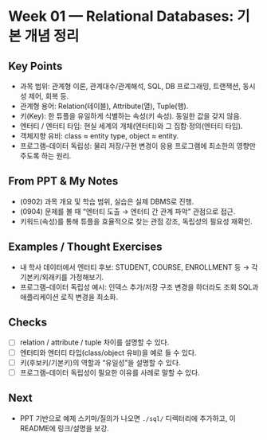 # Week 01 — Relational Databases: 기본 개념 정리

## Key Points
- 과목 범위: 관계형 이론, 관계대수/관계해석, SQL, DB 프로그래밍, 트랜잭션, 동시성 제어, 회복 등.
- 관계형 용어: Relation(테이블), Attribute(열), Tuple(행).
- 키(Key): 한 튜플을 유일하게 식별하는 속성(키 속성). 동일한 값을 갖지 않음.
- 엔터티 / 엔터티 타입: 현실 세계의 개체(엔터티)와 그 집합·정의(엔터티 타입).
- 객체지향 유비: class ≈ entity type, object ≈ entity.
- 프로그램–데이터 독립성: 물리 저장/구현 변경이 응용 프로그램에 최소한의 영향만 주도록 하는 원리.

## From PPT & My Notes
- (0902) 과목 개요 및 학습 범위, 실습은 실제 DBMS로 진행.
- (0904) 문제를 볼 때 “엔터티 도출 → 엔터티 간 관계 파악” 관점으로 접근.
- 키워드(속성)를 통해 튜플을 효율적으로 찾는 관점 강조, 독립성의 필요성 재확인.

## Examples / Thought Exercises
- 내 학사 데이터에서 엔터티 후보: STUDENT, COURSE, ENROLLMENT 등 → 각 기본키/외래키를 가정해보기.
- 프로그램–데이터 독립성 예시: 인덱스 추가/저장 구조 변경을 하더라도 조회 SQL과 애플리케이션 로직 변경을 최소화.

## Checks
- [ ] relation / attribute / tuple 차이를 설명할 수 있다.
- [ ] 엔터티와 엔터티 타입(class/object 유비)을 예로 들 수 있다.
- [ ] 키(후보키/기본키)의 역할과 “유일성”을 설명할 수 있다.
- [ ] 프로그램–데이터 독립성이 필요한 이유를 사례로 말할 수 있다.

## Next
- PPT 기반으로 예제 스키마/질의가 나오면 `./sql/` 디렉터리에 추가하고, 이 README에 링크/설명을 보강.
